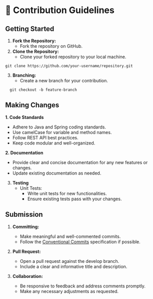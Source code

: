 # 🍰 Contribution Guidelines

## Getting Started

1. **Fork the Repository:**
   - Fork the repository on GitHub.
2. **Clone the Repository:**
   - Clone your forked repository to your local machine.

```
git clone https://github.com/your-username/repository.git
```

3. **Branching:**
   - Create a new branch for your contribution.

```
  git checkout -b feature-branch
```

## Making Changes
**1. Code Standards**

- Adhere to Java and Spring coding standards.
- Use camelCase for variable and method names.
- Follow REST API best practices.
- Keep code modular and well-organized.

**2. Documentation**

- Provide clear and concise documentation for any new features or changes.
- Update existing documentation as needed.

3. **Testing**
   - Unit Tests:
      - Write unit tests for new functionalities.
      - Ensure existing tests pass with your changes.

## Submission
1. **Committing:**
   - Make meaningful and well-commented commits.
   - Follow the [Conventional Commits](https://www.conventionalcommits.org/en/v1.0.0/) specification if possible.

2. **Pull Request:**
   - Open a pull request against the develop branch.
   - Include a clear and informative title and description.

3. **Collaboration:**
   - Be responsive to feedback and address comments promptly.
   - Make any necessary adjustments as requested.